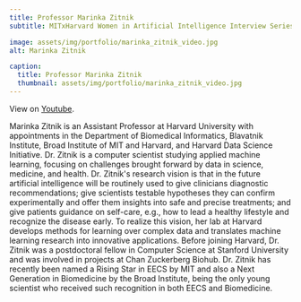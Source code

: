 ```yaml
---
title: Professor Marinka Zitnik
subtitle: MITxHarvard Women in Artificial Intelligence Interview Series with Professor Marinka Zitnik, interviewed by Jackie Valeri, MIT Ph.D. Candidate.

image: assets/img/portfolio/marinka_zitnik_video.jpg
alt: Marinka Zitnik

caption:
  title: Professor Marinka Zitnik
  thumbnail: assets/img/portfolio/marinka_zitnik_video.jpg
---
```


View on [Youtube](https://www.youtube.com/watch?v=myv4E5gBnmQ).

Marinka Zitnik is an Assistant Professor at Harvard University with appointments in the Department of Biomedical Informatics, Blavatnik Institute, Broad Institute of MIT and Harvard, and Harvard Data Science Initiative. Dr. Zitnik is a computer scientist studying applied machine learning, focusing on challenges brought forward by data in science, medicine, and health. Dr. Zitnik's research vision is that in the future artificial intelligence will be routinely used to give clinicians diagnostic recommendations; give scientists testable hypotheses they can confirm experimentally and offer them insights into safe and precise treatments; and give patients guidance on self-care, e.g., how to lead a healthy lifestyle and recognize the disease early. To realize this vision, her lab at Harvard develops methods for learning over complex data and translates machine learning research into innovative applications. Before joining Harvard, Dr. Zitnik was a postdoctoral fellow in Computer Science at Stanford University and was involved in projects at Chan Zuckerberg Biohub. Dr. Zitnik has recently been named a Rising Star in EECS by MIT and also a Next Generation in Biomedicine by the Broad Institute, being the only young scientist who received such recognition in both EECS and Biomedicine.

